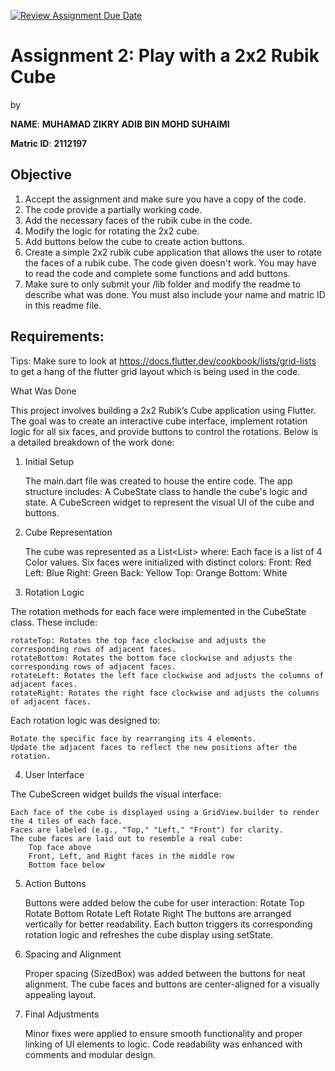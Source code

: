 [![Review Assignment Due Date](https://classroom.github.com/assets/deadline-readme-button-22041afd0340ce965d47ae6ef1cefeee28c7c493a6346c4f15d667ab976d596c.svg)](https://classroom.github.com/a/6l4sY1d2)
# Assignment 2: Play with a 2x2 Rubik Cube
by 

**NAME**: **MUHAMAD ZIKRY ADIB BIN MOHD SUHAIMI**

**Matric ID**: **2112197**

## Objective

1. Accept the assignment and make sure you have a copy of the code.
2. The code provide a partially working code.
3. Add the necessary faces of the rubik cube in the code.
4. Modify the logic for rotating the 2x2 cube.
5. Add buttons below the cube to create action buttons.
6. Create a simple 2x2 rubik cube application that allows the user to rotate the faces of a rubik cube. The code given doesn't work. You may have to read the code and complete some functions and add buttons.
7. Make sure to only submit your /lib folder and modify the readme to describe what was done. You must also include your name and matric ID in this readme file.

## Requirements:

Tips:
Make sure to look at https://docs.flutter.dev/cookbook/lists/grid-lists to get a hang of the flutter grid layout which is being used in the code.


What Was Done

This project involves building a 2x2 Rubik’s Cube application using Flutter. The goal was to create an interactive cube interface, implement rotation logic for all six faces, and provide buttons to control the rotations. Below is a detailed breakdown of the work done:
1. Initial Setup

    The main.dart file was created to house the entire code.
    The app structure includes:
        A CubeState class to handle the cube's logic and state.
        A CubeScreen widget to represent the visual UI of the cube and buttons.

2. Cube Representation

    The cube was represented as a List<List<Color>> where:
        Each face is a list of 4 Color values.
        Six faces were initialized with distinct colors:
            Front: Red
            Left: Blue
            Right: Green
            Back: Yellow
            Top: Orange
            Bottom: White

3. Rotation Logic

The rotation methods for each face were implemented in the CubeState class. These include:

    rotateTop: Rotates the top face clockwise and adjusts the corresponding rows of adjacent faces.
    rotateBottom: Rotates the bottom face clockwise and adjusts the corresponding rows of adjacent faces.
    rotateLeft: Rotates the left face clockwise and adjusts the columns of adjacent faces.
    rotateRight: Rotates the right face clockwise and adjusts the columns of adjacent faces.

Each rotation logic was designed to:

    Rotate the specific face by rearranging its 4 elements.
    Update the adjacent faces to reflect the new positions after the rotation.

4. User Interface

The CubeScreen widget builds the visual interface:

    Each face of the cube is displayed using a GridView.builder to render the 4 tiles of each face.
    Faces are labeled (e.g., "Top," "Left," "Front") for clarity.
    The cube faces are laid out to resemble a real cube:
        Top face above
        Front, Left, and Right faces in the middle row
        Bottom face below

5. Action Buttons

    Buttons were added below the cube for user interaction:
        Rotate Top
        Rotate Bottom
        Rotate Left
        Rotate Right
    The buttons are arranged vertically for better readability.
    Each button triggers its corresponding rotation logic and refreshes the cube display using setState.

6. Spacing and Alignment

    Proper spacing (SizedBox) was added between the buttons for neat alignment.
    The cube faces and buttons are center-aligned for a visually appealing layout.

7. Final Adjustments

    Minor fixes were applied to ensure smooth functionality and proper linking of UI elements to logic.
    Code readability was enhanced with comments and modular design.
